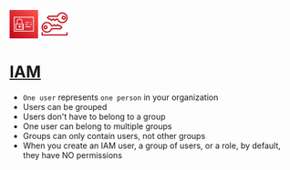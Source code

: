 <p align="left">
  <img src="IAM.png" width="50" height="50">
  <img src="LongTermSecCred.png" width="50" height="50"></p>

# [IAM](https://boto3.amazonaws.com/v1/documentation/api/latest/reference/services/iam.html#user)

- `One user` represents `one person` in your organization
- Users can be grouped
- Users don't have to belong to a group
- One user can belong to multiple groups
- Groups can only contain users, not other groups
- When you create an IAM user, a group of users, or a role, by default, they have NO permissions
